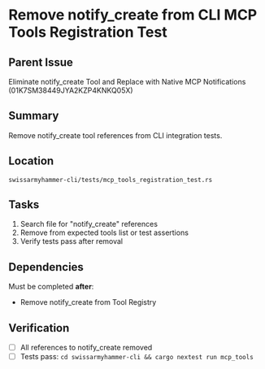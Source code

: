 # Remove notify_create from CLI MCP Tools Registration Test

## Parent Issue
Eliminate notify_create Tool and Replace with Native MCP Notifications (01K7SM38449JYA2KZP4KNKQ05X)

## Summary
Remove notify_create tool references from CLI integration tests.

## Location
`swissarmyhammer-cli/tests/mcp_tools_registration_test.rs`

## Tasks

1. Search file for "notify_create" references
2. Remove from expected tools list or test assertions
3. Verify tests pass after removal

## Dependencies

Must be completed **after**:
- Remove notify_create from Tool Registry

## Verification

- [ ] All references to notify_create removed
- [ ] Tests pass: `cd swissarmyhammer-cli && cargo nextest run mcp_tools`
